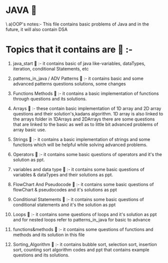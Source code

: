 # JAVA 🚱 
\\
a)OOP's notes:- 
This file contains basic problems of Java and in the future, it will also contain DSA  

# Topics that it contains are  📧  :-

1) java_start 🦖 :- it contains basic of java like-variables, dataTypes, iteration, conditional Statements, etc

2) patterns_in_java / ADV Patterns 🦖 :- it contains basic and some advanced patterns questions solutions, some changes

3) Functions Methods 🦖 :- it contains a basic implementation of functions through questions and its solutions.

4) Arrays 🦖 :- these contain basic implementation of 1D array and 2D array questions and their solution's,kadans algorithm. 1D array is also linked to the arrays folder in 1DArrays and 2DArrays there are some questions that are linked to the basic as well as to little bit advanced problems of array basic use.

5) Strings 🦖  :- it contains a basic implementation of strings and some functions which will be helpful while solving advanced problems.

6) Operators 🦖 :-  it contains some basic questions of operators and it's the solution as ppt.

7) variables and data type 🦖 :- it contains some basic questions of variables & dataTypes and their solutions as ppt.

8) FlowChart And Pseudocode  🦖 :- it contains some basic questions of flowChart & pseudocodes and it's solutions as ppt

9) Conditional Statements 🦖 :- it contains some basic questions of conditional statements and it's the solution as ppt

10) Loops 🦖 :-  it contains some questions of loops and  it's solution as ppt   and for nested loops refer to patterns_in_java for basic to advance

11) functions&methods 🦖 :-  it contains some questions of functions and methods and its solution in this file

12) Sorting_Algorithm 🦖 :- it contains bubble sort, selection sort, insertion sort, counting sort algorithm codes and ppt that contains example questions and its solutions.
